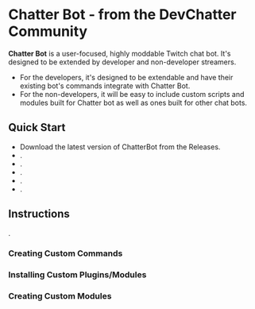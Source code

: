 # Chatter Bot - from the DevChatter Community

**Chatter Bot** is a user-focused, highly moddable Twitch chat bot. It's designed to be extended by developer and non-developer streamers.
- For the developers, it's designed to be extendable and have their existing bot's commands integrate with Chatter Bot.
- For the non-developers, it will be easy to include custom scripts and modules built for Chatter bot as well as ones built for other chat bots.

## Quick Start

- Download the latest version of ChatterBot from the Releases.
- .
- .
- .
- .
- .

## Instructions

.

### Creating Custom Commands

### Installing Custom Plugins/Modules

### Creating Custom Modules
